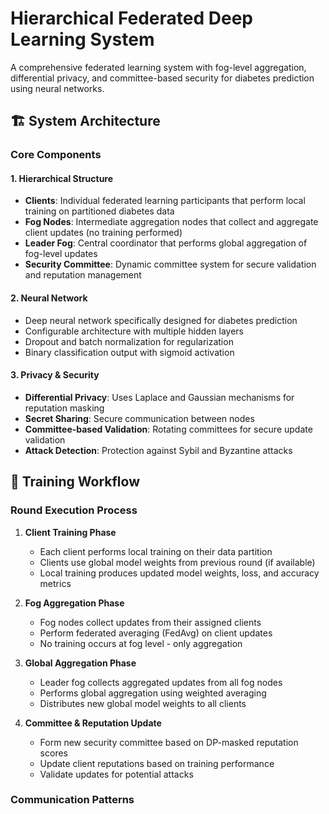 # Hierarchical Federated Deep Learning System

A comprehensive federated learning system with fog-level aggregation, differential privacy, and committee-based security for diabetes prediction using neural networks.

## 🏗️ System Architecture

### Core Components

#### 1. **Hierarchical Structure**
- **Clients**: Individual federated learning participants that perform local training on partitioned diabetes data
- **Fog Nodes**: Intermediate aggregation nodes that collect and aggregate client updates (no training performed)
- **Leader Fog**: Central coordinator that performs global aggregation of fog-level updates
- **Security Committee**: Dynamic committee system for secure validation and reputation management

#### 2. **Neural Network**
- Deep neural network specifically designed for diabetes prediction
- Configurable architecture with multiple hidden layers
- Dropout and batch normalization for regularization
- Binary classification output with sigmoid activation

#### 3. **Privacy & Security**
- **Differential Privacy**: Uses Laplace and Gaussian mechanisms for reputation masking
- **Secret Sharing**: Secure communication between nodes
- **Committee-based Validation**: Rotating committees for secure update validation
- **Attack Detection**: Protection against Sybil and Byzantine attacks

## 🔄 Training Workflow

### Round Execution Process

1. **Client Training Phase**
   - Each client performs local training on their data partition
   - Clients use global model weights from previous round (if available)
   - Local training produces updated model weights, loss, and accuracy metrics

2. **Fog Aggregation Phase**
   - Fog nodes collect updates from their assigned clients
   - Perform federated averaging (FedAvg) on client updates
   - No training occurs at fog level - only aggregation

3. **Global Aggregation Phase**
   - Leader fog collects aggregated updates from all fog nodes
   - Performs global aggregation using weighted averaging
   - Distributes new global model weights to all clients

4. **Committee & Reputation Update**
   - Form new security committee based on DP-masked reputation scores
   - Update client reputations based on training performance
   - Validate updates for potential attacks

### Communication Patterns

